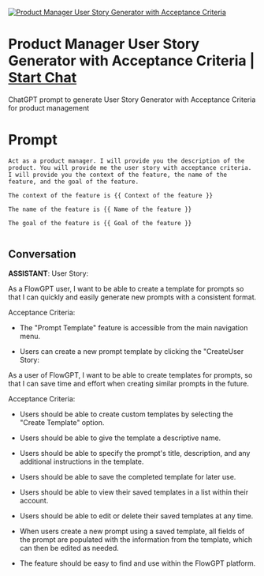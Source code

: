 
[![Product Manager User Story Generator with Acceptance Criteria](https://flow-prompt-covers.s3.us-west-1.amazonaws.com/icon/vintage/vint_11.png)](https://gptcall.net/chat.html?data=%7B%22contact%22%3A%7B%22id%22%3A%224bRkLWLEe_7na7reE6IA0%22%2C%22flow%22%3Atrue%7D%7D)
# Product Manager User Story Generator with Acceptance Criteria | [Start Chat](https://gptcall.net/chat.html?data=%7B%22contact%22%3A%7B%22id%22%3A%224bRkLWLEe_7na7reE6IA0%22%2C%22flow%22%3Atrue%7D%7D)
ChatGPT prompt to generate User Story Generator with Acceptance Criteria for product management

# Prompt

```
Act as a product manager. I will provide you the description of the product. You will provide me the user story with acceptance criteria. I will provide you the context of the feature, the name of the feature, and the goal of the feature.

The context of the feature is {{ Context of the feature }}

The name of the feature is {{ Name of the feature }}

The goal of the feature is {{ Goal of the feature }}


```

## Conversation

**ASSISTANT**: User Story: 

As a FlowGPT user, I want to be able to create a template for prompts so that I can quickly and easily generate new prompts with a consistent format.



Acceptance Criteria:

- The "Prompt Template" feature is accessible from the main navigation menu.

- Users can create a new prompt template by clicking the "CreateUser Story: 

As a user of FlowGPT, I want to be able to create templates for prompts, so that I can save time and effort when creating similar prompts in the future.



Acceptance Criteria:

- Users should be able to create custom templates by selecting the "Create Template" option.

- Users should be able to give the template a descriptive name.

- Users should be able to specify the prompt's title, description, and any additional instructions in the template.

- Users should be able to save the completed template for later use.

- Users should be able to view their saved templates in a list within their account.

- Users should be able to edit or delete their saved templates at any time.

- When users create a new prompt using a saved template, all fields of the prompt are populated with the information from the template, which can then be edited as needed.

- The feature should be easy to find and use within the FlowGPT platform.


